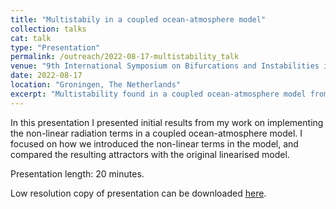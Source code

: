 ```yaml
---
title: "Multistabily in a coupled ocean-atmosphere model"
collection: talks
cat: talk
type: "Presentation"
permalink: /outreach/2022-08-17-multistability_talk
venue: "9th International Symposium on Bifurcations and Instabilities in Fluid Dynamics (BIFD22)"
date: 2022-08-17
location: "Groningen, The Netherlands"
excerpt: "Multistability found in a coupled ocean-atmosphere model from introducing non-linear radiation terms."
---
```


In this presentation I presented initial results from my work on implementing the non-linear radiation terms in a coupled ocean-atmosphere model. I focused on how we introduced the non-linear terms in the model, and compared the resulting attractors with the original linearised model.

Presentation length: 20 minutes.

Low resolution copy of presentation can be downloaded [here](../files/Hamilton_BIFD_2022.pdf).